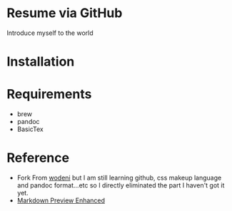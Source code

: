 # Resume via GitHub
Introduce myself to the world

# Installation

# Requirements
- brew
- pandoc
- BasicTex

# Reference
- Fork From [wodeni](https://github.com/wodeni/nimo-markdown-cv) but I am still learning github, css makeup language and pandoc format...etc so I directly eliminated the part I haven't got it yet.
- [Markdown Preview Enhanced](https://shd101wyy.github.io/markdown-preview-enhanced/#/)
